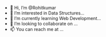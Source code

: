 - 👋 Hi, I’m @Rohitkumar
- 👀 I’m interested in Data Structures...
- 🌱 I’m currently learning Web Development...
- 💞️ I’m looking to collaborate on ...
- 📫 You can reach me at  ...

<!---
Rohitbhai/Rohitbhai is a ✨ special ✨ repository because its `README.md` (this file) appears on your GitHub profile.
You can click the Preview link to take a look at your changes.
--->
